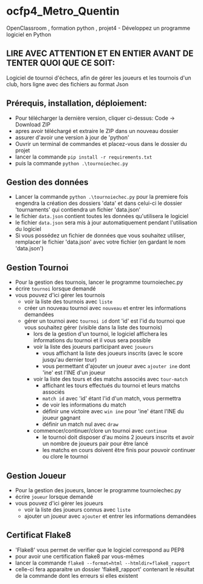# ocfp4_Metro_Quentin
OpenClassroom , formation python , projet4 - Développez un programme logiciel en Python

## LIRE AVEC ATTENTION ET EN ENTIER AVANT DE TENTER QUOI QUE CE SOIT:
Logiciel de tournoi d'échecs, afin de gérer les joueurs et les tournois d'un club, hors ligne avec des fichiers au format Json

## Prérequis, installation, déploiement:
- Pour télécharger la dernière version, cliquer ci-dessus: Code -> Download ZIP
- apres avoir téléchargé et extraire le ZIP dans un nouveau dossier
- assurer d'avoir une version à jour de 'python'
- Ouvrir un terminal de commandes et placez-vous dans le dossier du projet
- lancer la commande `pip install -r requirements.txt`
- puis la commande `python .\tournoiechec.py`

## Gestion des données
- Lancer la commande `python .\tournoiechec.py` pour la premiere fois engendra la création des dossiers 'data' et dans celui-ci le dossier 'tournaments' qui contiendra un fichier 'data.json'
- le fichier `data.json` contient toutes les données qu'utilisera le logiciel
- le fichier `data.json` sera mis à jour automatiquement pendant l'utilisation du logiciel
- Si vous possédez un fichier de données que vous souhaitez utiliser, remplacer le fichier 'data.json' avec votre fichier (en gardant le nom 'data.json')

## Gestion Tournoi
- Pour la gestion des tournois, lancer le programme tournoiechec.py
- écrire `tournoi` lorsque demandé
- vous pouvez d'ici gérer les tournois
  - voir la liste des tournois avec `liste`
  - créer un nouveau tournoi avec `nouveau` et entrer les informations demandées
  - gérer un tournoi avec `tournoi id` dont 'id' est l'id du tournoi que vous souhaitez gérer (visible dans la liste des tournois)
    - lors de la gestion d'un tournoi, le logiciel affichera les informations du tournoi et il vous sera possible
    - voir la liste des joueurs participant avec `joueurs`
      - vous affichant la liste des joueurs inscrits (avec le score jusqu'au dernier tour)
      - vous permettant d'ajouter un joueur avec `ajouter ine` dont 'ine' est l'INE d'un joueur
    - voir la liste des tours et des matchs associés avec `tour-match`
      - affichant les tours effectués du tournoi et leurs matchs associés
      -  `match id` avec 'id' étant l'id d'un match, vous permettra
        - de voir les informations du match
        - définir une victoire avec `win ine` pour 'ine' étant l'INE du joueur gagnant
        - définir un match nul avec `draw`
    - commencer/continuer/clore un tournoi avec `continue`
      - le tournoi doit disposer d'au moins 2 joueurs inscrits et avoir un nombre de joueurs pair pour être lancé
      - les matchs en cours doivent être finis pour pouvoir continuer ou clore le tournoi

## Gestion Joueur
- Pour la gestion des joueurs, lancer le programme tournoiechec.py
- écrire `joueur` lorsque demandé
- vous pouvez d'ici gérer les joueurs
  - voir la liste des joueurs connus avec `liste`
  - ajouter un joueur avec `ajouter` et entrer les informations demandées

## Certificat Flake8
- 'Flake8' vous permet de verifier que le logiciel correspond au PEP8
- pour avoir une certification flake8 par vous-mêmes
- lancer la commande `flake8 --format=html --htmldir=flake8_rapport`
- celle-ci fera apparaitre un dossier 'flake8_rapport' contenant le résultat de la commande dont les erreurs si elles existent